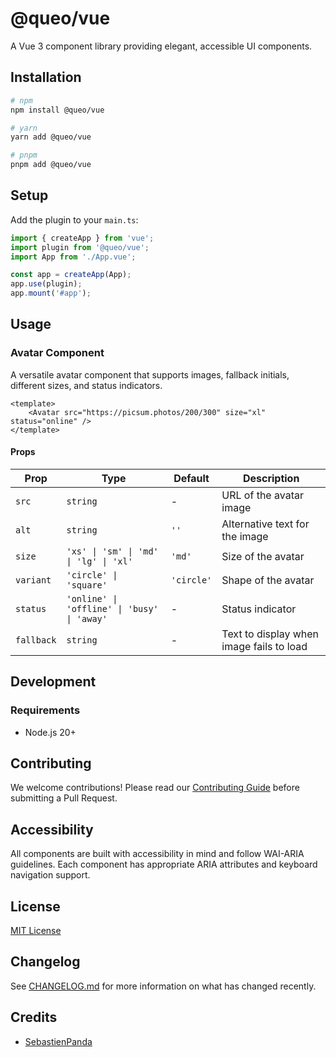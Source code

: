# @queo/vue

A Vue 3 component library providing elegant, accessible UI components.

## Installation

```bash
# npm
npm install @queo/vue

# yarn
yarn add @queo/vue

# pnpm
pnpm add @queo/vue
```

## Setup

Add the plugin to your `main.ts`:

```typescript
import { createApp } from 'vue';
import plugin from '@queo/vue';
import App from './App.vue';

const app = createApp(App);
app.use(plugin);
app.mount('#app');
```

## Usage

### Avatar Component

A versatile avatar component that supports images, fallback initials, different sizes, and status indicators.

```vue
<template>
	<Avatar src="https://picsum.photos/200/300" size="xl" status="online" />
</template>
```

#### Props

| Prop       | Type                                        | Default    | Description                              |
| ---------- | ------------------------------------------- | ---------- | ---------------------------------------- |
| `src`      | `string`                                    | -          | URL of the avatar image                  |
| `alt`      | `string`                                    | `''`       | Alternative text for the image           |
| `size`     | `'xs' \| 'sm' \| 'md' \| 'lg' \| 'xl'`      | `'md'`     | Size of the avatar                       |
| `variant`  | `'circle' \| 'square'`                      | `'circle'` | Shape of the avatar                      |
| `status`   | `'online' \| 'offline' \| 'busy' \| 'away'` | -          | Status indicator                         |
| `fallback` | `string`                                    | -          | Text to display when image fails to load |

## Development

### Requirements

- Node.js 20+

## Contributing

We welcome contributions! Please read our [Contributing Guide](CONTRIBUTING.md) before submitting a Pull Request.

## Accessibility

All components are built with accessibility in mind and follow WAI-ARIA guidelines. Each component has appropriate ARIA attributes and keyboard navigation support.

## License

[MIT License](../../LICENSE)

## Changelog

See [CHANGELOG.md](CHANGELOG.md) for more information on what has changed recently.

## Credits

- [SebastienPanda](https://github.com/Sebastienpanda)
